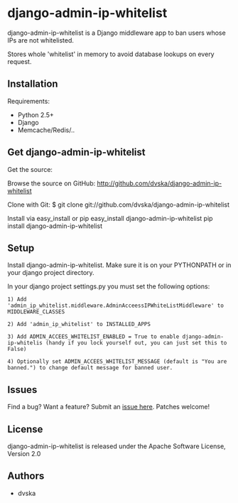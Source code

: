 django-admin-ip-whitelist
====
django-admin-ip-whitelist is a Django middleware app to ban users whose IPs are not whitelisted.

Stores whole 'whitelist' in memory to avoid database lookups on every request. 


Installation
------------

Requirements:

* Python 2.5+
* Django
* Memcache/Redis/.. 

Get django-admin-ip-whitelist 
--------

Get the source:

Browse the source on GitHub: <http://github.com/dvska/django-admin-ip-whitelist>

Clone with Git:
    $ git clone git://github.com/dvska/django-admin-ip-whitelist


Install via easy_install or pip
    easy_install django-admin-ip-whitelist
    pip install django-admin-ip-whitelist


Setup
------
Install django-admin-ip-whitelist. Make sure it is on your PYTHONPATH or in your django project directory.

In your django project settings.py you must set the following options:

    1) Add 'admin_ip_whitelist.middleware.AdminAcceessIPWhiteListMiddleware' to MIDDLEWARE_CLASSES

    2) Add 'admin_ip_whitelist' to INSTALLED_APPS

    3) Add ADMIN_ACCEES_WHITELIST_ENABLED = True to enable django-admin-ip-whitelis (handy if you lock yourself out, you can just set this to False)
    
    4) Optionally set ADMIN_ACCEES_WHITELIST_MESSAGE (default is "You are banned.") to change default message for banned user.

Issues
------
Find a bug? Want a feature? Submit an [issue
here](http://github.com/dvska/django-admin-ip-whitelist/issues). Patches welcome!

License
------
django-admin-ip-whitelist is released under the Apache Software License, Version 2.0


Authors
-------
 * dvska
